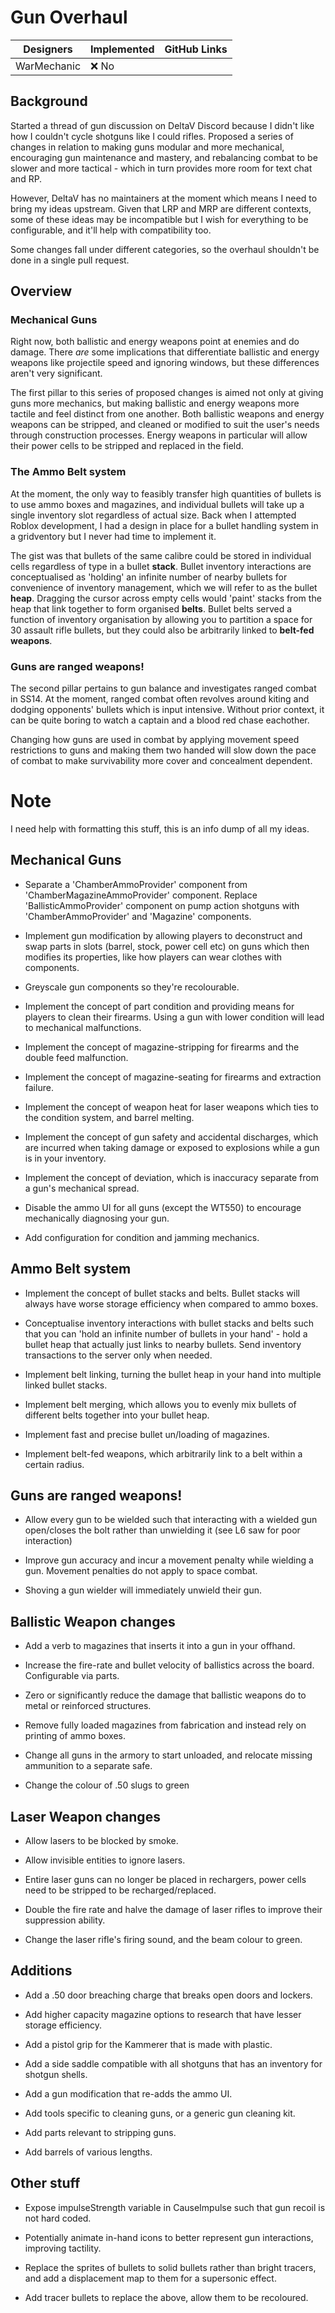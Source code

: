 # Gun Overhaul

| Designers | Implemented | GitHub Links |
|---|---|---|
| WarMechanic | :x: No |  |

## Background

Started a thread of gun discussion on DeltaV Discord because I didn't like how I couldn't cycle shotguns like I could rifles. 
Proposed a series of changes in relation to making guns modular and more mechanical, encouraging gun maintenance and mastery, and rebalancing combat to be slower and more tactical - which in turn provides more room for text chat and RP.

However, DeltaV has no maintainers at the moment which means I need to bring my ideas upstream. Given that LRP and MRP are different contexts, some of these ideas may be incompatible but I wish for everything to be configurable, and it'll help with compatibility too.

Some changes fall under different categories, so the overhaul shouldn't be done in a single pull request.

## Overview

### Mechanical Guns

Right now, both ballistic and energy weapons point at enemies and do damage. There *are* some implications that differentiate ballistic and energy weapons like projectile speed and ignoring windows, but these differences aren't very significant.

The first pillar to this series of proposed changes is aimed not only at giving guns more mechanics, but making ballistic and energy weapons more tactile and feel distinct from one another.
Both ballistic weapons and energy weapons can be stripped, and cleaned or modified to suit the user's needs through construction processes. Energy weapons in particular will allow their power cells to be stripped and replaced in the field.


### The Ammo Belt system

At the moment, the only way to feasibly transfer high quantities of bullets is to use ammo boxes and magazines, and individual bullets will take up a single inventory slot regardless of actual size.
Back when I attempted Roblox development, I had a design in place for a bullet handling system in a gridventory but I never had time to implement it.

The gist was that bullets of the same calibre could be stored in individual cells regardless of type in a bullet **stack**. 
Bullet inventory interactions are conceptualised as 'holding' an infinite number of nearby bullets for convenience of inventory management, which we will refer to as the bullet **heap**. 
Dragging the cursor across empty cells would 'paint' stacks from the heap that link together to form organised **belts**. 
Bullet belts served a function of inventory organisation by allowing you to partition a space for 30 assault rifle bullets, but they could also be arbitrarily linked to **belt-fed weapons**.


### Guns are ranged weapons!

The second pillar pertains to gun balance and investigates ranged combat in SS14. 
At the moment, ranged combat often revolves around kiting and dodging opponents' bullets which is input intensive. 
Without prior context, it can be quite boring to watch a captain and a blood red chase eachother. 

Changing how guns are used in combat by applying movement speed restrictions to guns and making them two handed will slow down the pace of combat to make survivability more cover and concealment dependent.

# Note

I need help with formatting this stuff, this is an info dump of all my ideas.

## Mechanical Guns

- Separate a 'ChamberAmmoProvider' component from 'ChamberMagazineAmmoProvider' component. Replace 'BallisticAmmoProvider' component on pump action shotguns with 'ChamberAmmoProvider' and 'Magazine' components.

- Implement gun modification by allowing players to deconstruct and swap parts in slots (barrel, stock, power cell etc) on guns which then modifies its properties, like how players can wear clothes with components.

- Greyscale gun components so they're recolourable.

- Implement the concept of part condition and providing means for players to clean their firearms. Using a gun with lower condition will lead to mechanical malfunctions.

- Implement the concept of magazine-stripping for firearms and the double feed malfunction.

- Implement the concept of magazine-seating for firearms and extraction failure.

- Implement the concept of weapon heat for laser weapons which ties to the condition system, and barrel melting.

- Implement the concept of gun safety and accidental discharges, which are incurred when taking damage or exposed to explosions while a gun is in your inventory.

- Implement the concept of deviation, which is inaccuracy separate from a gun's mechanical spread.

- Disable the ammo UI for all guns (except the WT550) to encourage mechanically diagnosing your gun.

- Add configuration for condition and jamming mechanics.


## Ammo Belt system

- Implement the concept of bullet stacks and belts. Bullet stacks will always have worse storage efficiency when compared to ammo boxes.

- Conceptualise inventory interactions with bullet stacks and belts such that you can 'hold an infinite number of bullets in your hand' - hold a bullet heap that actually just links to nearby bullets. Send inventory transactions to the server only when needed. 

- Implement belt linking, turning the bullet heap in your hand into multiple linked bullet stacks.

- Implement belt merging, which allows you to evenly mix bullets of different belts together into your bullet heap.

- Implement fast and precise bullet un/loading of magazines.

- Implement belt-fed weapons, which arbitrarily link to a belt within a certain radius.



## Guns are ranged weapons!

- Allow every gun to be wielded such that interacting with a wielded gun open/closes the bolt rather than unwielding it (see L6 saw for poor interaction)

- Improve gun accuracy and incur a movement penalty while wielding a gun. Movement penalties do not apply to space combat.

- Shoving a gun wielder will immediately unwield their gun.



## Ballistic Weapon changes

- Add a verb to magazines that inserts it into a gun in your offhand.

- Increase the fire-rate and bullet velocity of ballistics across the board. Configurable via parts.

- Zero or significantly reduce the damage that ballistic weapons do to metal or reinforced structures.

- Remove fully loaded magazines from fabrication and instead rely on printing of ammo boxes.

- Change all guns in the armory to start unloaded, and relocate missing ammunition to a separate safe.

- Change the colour of .50 slugs to green



## Laser Weapon changes

- Allow lasers to be blocked by smoke.

- Allow invisible entities to ignore lasers.

- Entire laser guns can no longer be placed in rechargers, power cells need to be stripped to be recharged/replaced.

- Double the fire rate and halve the damage of laser rifles to improve their suppression ability.

- Change the laser rifle's firing sound, and the beam colour to green.



## Additions

- Add a .50 door breaching charge that breaks open doors and lockers.

- Add higher capacity magazine options to research that have lesser storage efficiency.

- Add a pistol grip for the Kammerer that is made with plastic.

- Add a side saddle compatible with all shotguns that has an inventory for shotgun shells.

- Add a gun modification that re-adds the ammo UI.

- Add tools specific to cleaning guns, or a generic gun cleaning kit.

- Add parts relevant to stripping guns.

- Add barrels of various lengths.



## Other stuff

- Expose impulseStrength variable in CauseImpulse such that gun recoil is not hard coded.

- Potentially animate in-hand icons to better represent gun interactions, improving tactility.

- Replace the sprites of bullets to solid bullets rather than bright tracers, and add a displacement map to them for a supersonic effect. 

- Add tracer bullets to replace the above, allow them to be recoloured.
